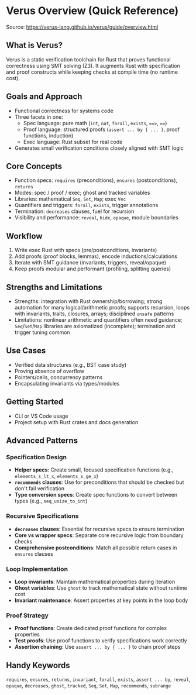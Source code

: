 # Verus Overview (Quick Reference)

Source: https://verus-lang.github.io/verus/guide/overview.html

## What is Verus?

Verus is a static verification toolchain for Rust that proves functional correctness using SMT solving (Z3). It augments Rust with specification and proof constructs while keeping checks at compile time (no runtime cost).

## Goals and Approach

- Functional correctness for systems code
- Three facets in one:
  - Spec language: pure math (`int`, `nat`, `forall`, `exists`, `==>`, `==`)
  - Proof language: structured proofs (`assert ... by { ... }`, proof functions, induction)
  - Exec language: Rust subset for real code
- Generates small verification conditions closely aligned with SMT logic

## Core Concepts

- Function specs: `requires` (preconditions), `ensures` (postconditions), `returns`
- Modes: spec / proof / exec; ghost and tracked variables
- Libraries: mathematical `Seq`, `Set`, `Map`; exec `Vec`
- Quantifiers and triggers: `forall`, `exists`, trigger annotations
- Termination: `decreases` clauses, fuel for recursion
- Visibility and performance: `reveal`, `hide`, `opaque`, module boundaries

## Workflow

1. Write exec Rust with specs (pre/postconditions, invariants)
2. Add proofs (proof blocks, lemmas), encode inductions/calculations
3. Iterate with SMT guidance (invariants, triggers, reveal/opaque)
4. Keep proofs modular and performant (profiling, splitting queries)

## Strengths and Limitations

- Strengths: integration with Rust ownership/borrowing; strong automation for many logical/arithmetic proofs; supports recursion, loops with invariants, traits, closures, arrays; disciplined `unsafe` patterns
- Limitations: nonlinear arithmetic and quantifiers often need guidance; `Seq`/`Set`/`Map` libraries are axiomatized (incomplete); termination and trigger tuning common

## Use Cases

- Verified data structures (e.g., BST case study)
- Proving absence of overflow
- Pointers/cells, concurrency patterns
- Encapsulating invariants via types/modules

## Getting Started

- CLI or VS Code usage
- Project setup with Rust crates and docs generation

## Advanced Patterns

### Specification Design

- **Helper specs**: Create small, focused specification functions (e.g., `elements_s_lt_x`, `elements_s_ge_x`)
- **`recommends` clauses**: Use for preconditions that should be checked but don't fail verification
- **Type conversion specs**: Create spec functions to convert between types (e.g., `seq_usize_to_int`)

### Recursive Specifications

- **`decreases` clauses**: Essential for recursive specs to ensure termination
- **Core vs wrapper specs**: Separate core recursive logic from boundary checks
- **Comprehensive postconditions**: Match all possible return cases in `ensures` clauses

### Loop Implementation

- **Loop invariants**: Maintain mathematical properties during iteration
- **Ghost variables**: Use `ghost` to track mathematical state without runtime cost
- **Invariant maintenance**: Assert properties at key points in the loop body

### Proof Strategy

- **Proof functions**: Create dedicated proof functions for complex properties
- **Test proofs**: Use proof functions to verify specifications work correctly
- **Assertion chaining**: Use `assert ... by { ... }` to chain proof steps

## Handy Keywords

`requires`, `ensures`, `returns`, `invariant`, `forall`, `exists`, `assert ... by`, `reveal`, `opaque`, `decreases`, `ghost`, `tracked`, `Seq`, `Set`, `Map`, `recommends`, `subrange`
